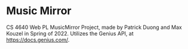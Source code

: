 # Music Mirror
CS 4640 Web PL MusicMirror Project, made by Patrick Duong and Max Kouzel in Spring of 2022. Utilizes the Genius API, at https://docs.genius.com/.
